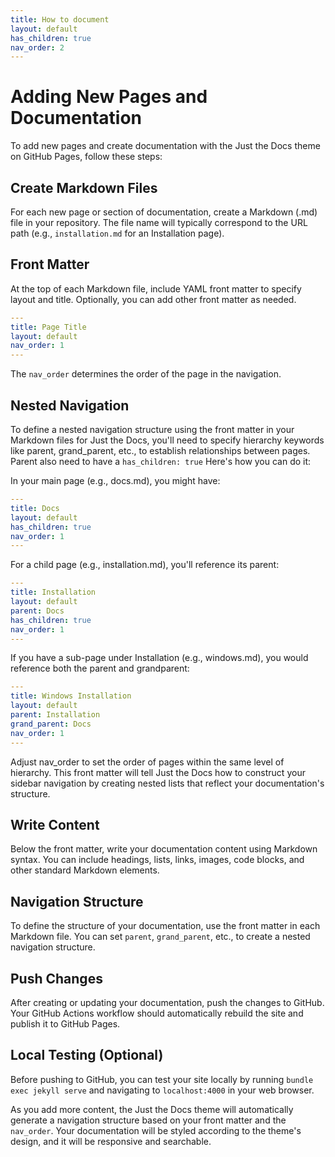 ```yaml
---
title: How to document
layout: default
has_children: true
nav_order: 2
---
```


# Adding New Pages and Documentation

To add new pages and create documentation with the Just the Docs theme on GitHub Pages, follow these steps:

## Create Markdown Files

For each new page or section of documentation, create a Markdown (.md) file in your repository. The file name will typically correspond to the URL path (e.g., `installation.md` for an Installation page).

## Front Matter

At the top of each Markdown file, include YAML front matter to specify layout and title. Optionally, you can add other front matter as needed.

```yaml
---
title: Page Title
layout: default
nav_order: 1
---
```

The `nav_order` determines the order of the page in the navigation.

## Nested Navigation
To define a nested navigation structure using the front matter in your Markdown files for Just the Docs, you'll need to specify hierarchy keywords like parent, grand_parent, etc., to establish relationships between pages. Parent also need to have a `has_children: true` Here's how you can do it:

In your main page (e.g., docs.md), you might have:

```yaml
---
title: Docs
layout: default
has_children: true
nav_order: 1
---
```
For a child page (e.g., installation.md), you'll reference its parent:

```yaml
---
title: Installation
layout: default
parent: Docs
has_children: true
nav_order: 1
---
```
If you have a sub-page under Installation (e.g., windows.md), you would reference both the parent and grandparent:

```yaml
---
title: Windows Installation
layout: default
parent: Installation
grand_parent: Docs
nav_order: 1
---
```
Adjust nav_order to set the order of pages within the same level of hierarchy. This front matter will tell Just the Docs how to construct your sidebar navigation by creating nested lists that reflect your documentation's structure.

## Write Content

Below the front matter, write your documentation content using Markdown syntax. You can include headings, lists, links, images, code blocks, and other standard Markdown elements.

## Navigation Structure

To define the structure of your documentation, use the front matter in each Markdown file. You can set `parent`, `grand_parent`, etc., to create a nested navigation structure.

## Push Changes

After creating or updating your documentation, push the changes to GitHub. Your GitHub Actions workflow should automatically rebuild the site and publish it to GitHub Pages.

## Local Testing (Optional)

Before pushing to GitHub, you can test your site locally by running `bundle exec jekyll serve` and navigating to `localhost:4000` in your web browser.

As you add more content, the Just the Docs theme will automatically generate a navigation structure based on your front matter and the `nav_order`. Your documentation will be styled according to the theme's design, and it will be responsive and searchable.
